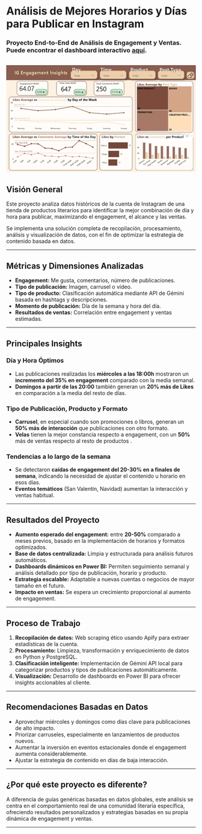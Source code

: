 # Análisis de Mejores Horarios y Días para Publicar en Instagram

### Proyecto End-to-End de Análisis de Engagement y Ventas. Puede encontrar el dashboard interactivo [aquí](https://app.powerbi.com/groups/me/reports/235ce505-39a3-4b49-996a-6092c074d627/3523f9100989bb7d9b6e?experience=power-bi).
![Vista previa del Dashboard](ANALYSIS_IG_ACCOUNT/DASHBOARDS/IG-Insights-Dashboard.png)
---
## Visión General

Este proyecto analiza datos históricos de la cuenta de Instagram de una tienda de productos literarios para identificar la mejor combinación de día y hora para publicar, maximizando el engagement, el alcance y las ventas.

Se implementa una solución completa de recopilación, procesamiento, análisis y visualización de datos, con el fin de optimizar la estrategia de contenido basada en datos.

---

## Métricas y Dimensiones Analizadas

- **Engagement:** Me gusta, comentarios, número de publicaciones.
- **Tipo de publicación:** Imagen, carrusel o vídeo.
- **Tipo de producto:** Clasificación automática mediante API de Gémini basada en hashtags y descripciones.
- **Momento de publicación:** Día de la semana y hora del día.
- **Resultados de ventas:** Correlación entre engagement y ventas estimadas.

---

## Principales Insights

### Día y Hora Óptimos

- Las publicaciones realizadas los **miércoles a las 18:00h** mostraron un **incremento del 35% en engagement** comparado con la media semanal.
- **Domingos a partir de las 20:00** también generan un **20% más de Likes** en comparación a la media del resto de días.

### Tipo de Publicación, Producto y Formato

- **Carrusel**, en especial cuando son promociones o libros, generan un **50% más de interacción** que publicaciones con otro formato.
- **Velas** tienen la mejor constancia respecto a engagement, con un **50%** más de ventas respecto al resto de productos .

### Tendencias a lo largo de la semana

- Se detectaron **caídas de engagement del 20-30% en a finales de semana**, indicando la necesidad de ajustar el contenido u horario en esos días.
- **Eventos temáticos** (San Valentín, Navidad) aumentan la interacción y ventas habitual.

---

## Resultados del Proyecto

- **Aumento esperado del engagement:** entre **20-50%** comparado a meses previos, basado en la implementación de horarios y formatos optimizados.
- **Base de datos centralizada:** Limpia y estructurada para análisis futuros automáticos.
- **Dashboards dinámicos en Power BI:** Permiten seguimiento semanal y análisis detallado por tipo de publicación, horario y producto.
- **Estrategia escalable:** Adaptable a nuevas cuentas o negocios de mayor tamaño en el futuro.
- **Impacto en ventas:** Se espera un crecimiento proporcional al aumento de engagement.

---

## Proceso de Trabajo

1. **Recopilación de datos:** Web scraping ético usando Apify para extraer estadísticas de la cuenta.
2. **Procesamiento:** Limpieza, transformación y enriquecimiento de datos en Python y PostgreSQL.
3. **Clasificación inteligente:** Implementación de Gémini API local para categorizar productos y tipos de publicaciones automáticamente.
4. **Visualización:** Desarrollo de dashboards en Power BI para ofrecer insights accionables al cliente.

---

## Recomendaciones Basadas en Datos

- Aprovechar miércoles y domingos como días clave para publicaciones de alto impacto.
- Priorizar carruseles, especialmente en lanzamientos de productos nuevos.
- Aumentar la inversión en eventos estacionales donde el engagement aumenta considerablemente.
- Ajustar la estrategia de contenido en días de baja interacción.

---

## ¿Por qué este proyecto es diferente?

A diferencia de guías genéricas basadas en datos globales, este análisis se centra en el comportamiento real de una comunidad literaria específica, ofreciendo resultados personalizados y estrategias basadas en su propia dinámica de engagement y ventas.

---
